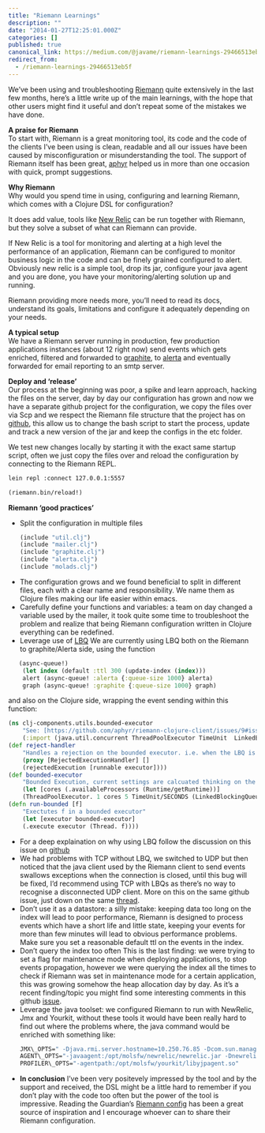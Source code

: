 ```yaml
---
title: "Riemann Learnings"
description: ""
date: "2014-01-27T12:25:01.000Z"
categories: []
published: true
canonical_link: https://medium.com/@javame/riemann-learnings-29466513eb5f
redirect_from:
  - /riemann-learnings-29466513eb5f
---
```


We’ve been using and troubleshooting [Riemann](http://riemann.io/) quite extensively in the last few months, here’s a little write up of the main learnings, with the hope that other users might find it useful and don’t repeat some of the mistakes we have done.

**A praise for Riemann**  
To start with, Riemann is a great monitoring tool, its code and the code of the clients I’ve been using is clean, readable and all our issues have been caused by misconfiguration or misunderstanding the tool. The support of Riemann itself has been great, [aphyr](https://twitter.com/aphyr) helped us in more than one occasion with quick, prompt suggestions.

**Why Riemann**  
Why would you spend time in using, configuring and learning Riemann, which comes with a Clojure DSL for configuration?

It does add value, tools like [New Relic](http://newrelic.com/) can be run together with Riemann, but they solve a subset of what can Riemann can provide.

If New Relic is a tool for monitoring and alerting at a high level the performance of an application, Riemann can be configured to monitor business logic in the code and can be finely grained configured to alert. Obviously new relic is a simple tool, drop its jar, configure your java agent and you are done, you have your monitoring/alerting solution up and running.

Riemann providing more needs more, you’ll need to read its docs, understand its goals, limitations and configure it adequately depending on your needs.

**A typical setup**  
We have a Riemann server running in production, few production applications instances (about 12 right now) send events which gets enriched, filtered and forwarded to [graphite](http://graphite.wikidot.com/), to [alerta](https://github.com/guardian/alerta) and eventually forwarded for email reporting to an smtp server.

**Deploy and ‘release’**  
Our process at the beginning was poor, a spike and learn approach, hacking the files on the server, day by day our configuration has grown and now we have a separate github project for the configuration, we copy the files over via Scp and we respect the Riemann file structure that the project has on [github](https://github.com/aphyr/riemann), this allow us to change the bash script to start the process, update and track a new version of the jar and keep the configs in the etc folder.

We test new changes locally by starting it with the exact same startup script, often we just copy the files over and reload the configuration by connecting to the Riemann REPL.

```bash  
lein repl :connect 127.0.0.1:5557  
```

```clojure  
(riemann.bin/reload!)  
```

**Riemann ‘good practices’**

-   Split the configuration in multiple files  
    ```clojure  
    (include "util.clj")  
    (include "mailer.clj")  
    (include "graphite.clj")  
    (include "alerta.clj")  
    (include "molads.clj")
    ```
-   The configuration grows and we found beneficial to split in different files, each with a clear name and responsibility. We name them as Clojure files making our life easier within emacs.
-   Carefully define your functions and variables: a team on day changed a variable used by the mailer, it took quite some time to troubleshoot the problem and realize that being Riemann configuration written in Clojure everything can be redefined.
-   Leverage use of [LBQ](http://docs.oracle.com/javase/7/docs/api/java/util/concurrent/ThreadPoolExecutor.html) We are currently using LBQ both on the Riemann to graphite/Alerta side, using the function 

```clojure
   (async-queue!)
    (let index (default :ttl 300 (update-index (index)))  
    alert (async-queue! :alerta {:queue-size 1000} alerta)  
    graph (async-queue! :graphite {:queue-size 1000} graph)  
```

and also on the Clojure side, wrapping the event sending within this function:

```clojure
(ns clj-components.utils.bounded-executor  
    "See: [https://github.com/aphyr/riemann-clojure-client/issues/9#issuecomment-32624706](https://github.com/aphyr/riemann-clojure-client/issues/9#issuecomment-32624706) to understand what’s going on here"  
    (:import (java.util.concurrent ThreadPoolExecutor TimeUnit  LinkedBlockingQueue RejectedExecutionHandler)))
(def reject-handler  
    "Handles a rejection on the bounded executor. i.e. when the LBQ is full."  
    (proxy [RejectedExecutionHandler] []  
    (rejectedExecution [runnable executor])))
(def bounded-executor  
    "Bounded Execution, current settings are calcuated thinking on the current volumes of Riemann In Production"  
    (let [cores (.availableProcessors (Runtime/getRuntime))]  
    (ThreadPoolExecutor. 1 cores 5 TimeUnit/SECONDS (LinkedBlockingQueue. 250) reject-handler)))
(defn run-bounded [f]  
    "Exectutes f in a bounded executor"  
    (let [executor bounded-executor]  
    (.execute executor (Thread. f))))
   ```

-   For a deep explaination on why using LBQ follow the discussion on this issue on [github](https://github.com/aphyr/riemann-clojure-client/issues/9#issuecomment-32624706)
-   We had problems with TCP without LBQ, we switched to UDP but then noticed that the java client used by the Riemann client to send events swallows exceptions when the connection is closed, until this bug will be fixed, I’d recommend using TCP with LBQs as there’s no way to recognise a disconnected UDP client. More on this on the same github issue, just down on the same [thread](https://github.com/aphyr/riemann-clojure-client/issues/9#issuecomment-32971989).
-   Don’t use it as a datastore: a silly mistake: keeping data too long on the index will lead to poor performance, Riemann is designed to process events which have a short life and little state, keeping your events for more than few minutes will lead to obvious performance problems. Make sure you set a reasonable default ttl on the events in the index.
-   Don’t query the index too often This is the last finding: we were trying to set a flag for maintenance mode when deploying applications, to stop events propagation, however we were querying the index all the times to check if Riemann was set in maintenance mode for a certain application, this was growing somehow the heap allocation day by day. As it’s a recent finding/topic you might find some interesting comments in this github [issue](https://github.com/aphyr/riemann/issues/312).
-   Leverage the java toolset: we configured Riemann to run with NewRelic, Jmx and Yourkit, without these tools it would have been really hard to find out where the problems where, the java command would be enriched with something like:  
    ```bash
    JMX\_OPTS=" -Djava.rmi.server.hostname=10.250.76.85 -Dcom.sun.management.jmxremote.ssl=false -Dcom.sun.management.jmxremote.authenticate=false -Dcom.sun.management.jmxremote.port=9100 -Dcom.sun.management.jmxremote"  
    AGENT\_OPTS="-javaagent:/opt/molsfw/newrelic/newrelic.jar -Dnewrelic.environment=production"  
    PROFILER\_OPTS="-agentpath:/opt/molsfw/yourkit/libyjpagent.so"  
    ```
-   **In conclusion** I’ve been very positevely impressed by the tool and by the support and received, the DSL might be a little hard to remember if you don’t play with the code too often but the power of the tool is impressive. Reading the Guardian’s [Riemann config](https://github.com/guardian/riemann-config) has been a great source of inspiration and I encourage whoever can to share their Riemann configuration.
